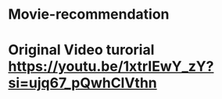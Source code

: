 # Movie-recommendation 
# Original Video turorial https://youtu.be/1xtrIEwY_zY?si=ujq67_pQwhClVthn 
